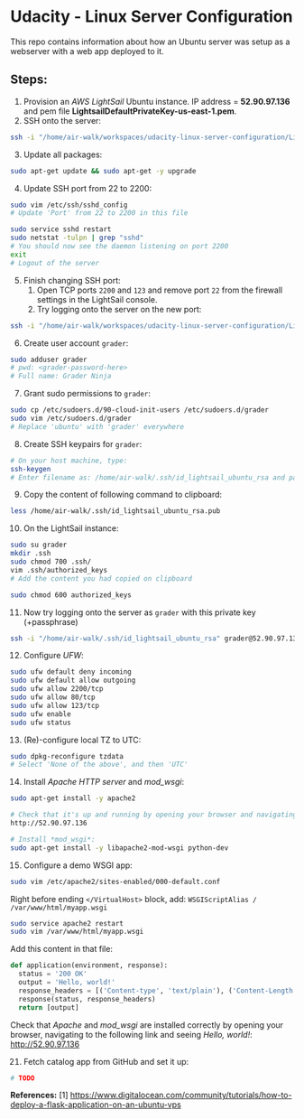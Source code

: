 # Udacity - Linux Server Configuration
This repo contains information about how an Ubuntu server was setup as a webserver with a web app deployed to it.

## Steps:
1. Provision an *AWS LightSail* Ubuntu instance. IP address = **52.90.97.136** and pem file **LightsailDefaultPrivateKey-us-east-1.pem**.
2. SSH onto the server:
```bash
ssh -i "/home/air-walk/workspaces/udacity-linux-server-configuration/LightsailDefaultPrivateKey-us-east-1.pem" ubuntu@52.90.97.136 -p 22
```
3. Update all packages:
```bash
sudo apt-get update && sudo apt-get -y upgrade
```
4. Update SSH port from 22 to 2200:
```bash
sudo vim /etc/ssh/sshd_config
# Update 'Port' from 22 to 2200 in this file

sudo service sshd restart
sudo netstat -tulpn | grep "sshd"
# You should now see the daemon listening on port 2200
exit
# Logout of the server
```
5. Finish changing SSH port:
    1. Open TCP ports `2200` and `123` and remove port `22` from the firewall settings in the LightSail console.
    2. Try logging onto the server on the new port:
```bash
ssh -i "/home/air-walk/workspaces/udacity-linux-server-configuration/LightsailDefaultPrivateKey-us-east-1.pem" ubuntu@52.90.97.136 -p 2200
```
6. Create user account `grader`:
```bash
sudo adduser grader
# pwd: <grader-password-here>
# Full name: Grader Ninja
```
7. Grant sudo permissions to `grader`:
```bash
sudo cp /etc/sudoers.d/90-cloud-init-users /etc/sudoers.d/grader
sudo vim /etc/sudoers.d/grader
# Replace 'ubuntu' with 'grader' everywhere
```
8. Create SSH keypairs for `grader`:
```bash
# On your host machine, type:
ssh-keygen
# Enter filename as: /home/air-walk/.ssh/id_lightsail_ubuntu_rsa and passphrase: <private-passphrase-here>
```
9. Copy the content of following command to clipboard:
```bash
less /home/air-walk/.ssh/id_lightsail_ubuntu_rsa.pub
```
10. On the LightSail instance:
```bash
sudo su grader
mkdir .ssh
sudo chmod 700 .ssh/
vim .ssh/authorized_keys
# Add the content you had copied on clipboard

sudo chmod 600 authorized_keys
```
11. Now try logging onto the server as `grader` with this private key (+passphrase)
```bash
ssh -i "/home/air-walk/.ssh/id_lightsail_ubuntu_rsa" grader@52.90.97.136 -p 2200
```
12. Configure *UFW*:
```bash
sudo ufw default deny incoming
sudo ufw default allow outgoing
sudo ufw allow 2200/tcp
sudo ufw allow 80/tcp
sudo ufw allow 123/tcp
sudo ufw enable
sudo ufw status
```
13. (Re)-configure local TZ to UTC:
```bash
sudo dpkg-reconfigure tzdata
# Select 'None of the above', and then 'UTC'
```
14. Install *Apache HTTP server* and *mod_wsgi*:
```bash
sudo apt-get install -y apache2

# Check that it's up and running by opening your browser and navigating to:
http://52.90.97.136

# Install *mod_wsgi*:
sudo apt-get install -y libapache2-mod-wsgi python-dev
```
15. Configure a demo WSGI app:
```bash
sudo vim /etc/apache2/sites-enabled/000-default.conf
```
Right before ending `</VirtualHost>` block, add:
`WSGIScriptAlias / /var/www/html/myapp.wsgi`

```bash
sudo service apache2 restart
sudo vim /var/www/html/myapp.wsgi
```
Add this content in that file:
```python
def application(environment, response):
  status = '200 OK'
  output = 'Hello, world!'
  response_headers = [('Content-type', 'text/plain'), ('Content-Length', str(len(output)))]
  response(status, response_headers)
  return [output]
```
Check that *Apache* and *mod_wsgi* are installed correctly by opening your browser, navigating to the following link and seeing *Hello, world!*:
http://52.90.97.136



21. Fetch catalog app from GitHub and set it up:
```bash
# TODO
```

**References:**
[1] https://www.digitalocean.com/community/tutorials/how-to-deploy-a-flask-application-on-an-ubuntu-vps
